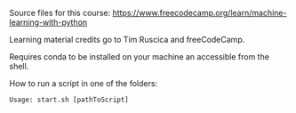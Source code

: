 Source files for this course: https://www.freecodecamp.org/learn/machine-learning-with-python

Learning material credits go to Tim Ruscica and freeCodeCamp.

Requires conda to be installed on your machine an accessible from the shell.

How to run a script in one of the folders:
```shell
Usage: start.sh [pathToScript]
```